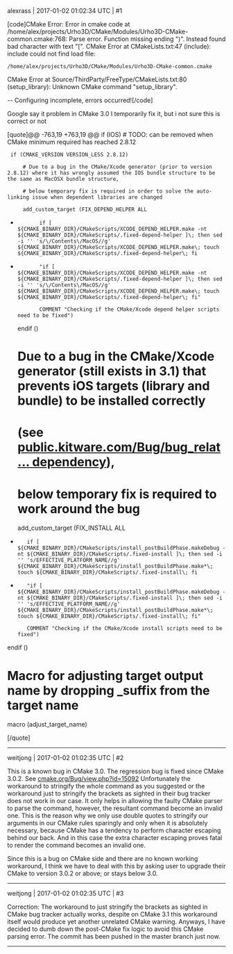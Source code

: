 alexrass | 2017-01-02 01:02:34 UTC | #1

[code]CMake Error: Error in cmake code at
/home/alex/projects/Urho3D/CMake/Modules/Urho3D-CMake-common.cmake:768:
Parse error.  Function missing ending ")".  Instead found bad character with text "[".
CMake Error at CMakeLists.txt:47 (include):
  include could not find load file:

    /home/alex/projects/Urho3D/CMake/Modules/Urho3D-CMake-common.cmake


CMake Error at Source/ThirdParty/FreeType/CMakeLists.txt:80 (setup_library):
  Unknown CMake command "setup_library".


-- Configuring incomplete, errors occurred![/code]

Google say it problem in CMake 3.0
I temporarily fix it, but i not sure this is correct or not

[quote]@@ -763,19 +763,19 @@ if (IOS)
     # TODO: can be removed when CMake minimum required has reached 2.8.12

     if (CMAKE_VERSION VERSION_LESS 2.8.12)

         # Due to a bug in the CMake/Xcode generator (prior to version 2.8.12) where it has wrongly assumed the IOS bundle structure to be the same as MacOSX bundle structure,

         # below temporary fix is required in order to solve the auto-linking issue when dependent libraries are changed

         add_custom_target (FIX_DEPEND_HELPER ALL

-            if [ ${CMAKE_BINARY_DIR}/CMakeScripts/XCODE_DEPEND_HELPER.make -nt ${CMAKE_BINARY_DIR}/CMakeScripts/.fixed-depend-helper ]\; then sed -i '' 's/\/Contents\/MacOS//g' ${CMAKE_BINARY_DIR}/CMakeScripts/XCODE_DEPEND_HELPER.make\; touch ${CMAKE_BINARY_DIR}/CMakeScripts/.fixed-depend-helper\; fi

+            "if [ ${CMAKE_BINARY_DIR}/CMakeScripts/XCODE_DEPEND_HELPER.make -nt ${CMAKE_BINARY_DIR}/CMakeScripts/.fixed-depend-helper ]\; then sed -i '' 's/\/Contents\/MacOS//g' ${CMAKE_BINARY_DIR}/CMakeScripts/XCODE_DEPEND_HELPER.make\; touch ${CMAKE_BINARY_DIR}/CMakeScripts/.fixed-depend-helper\; fi"

             COMMENT "Checking if the CMake/Xcode depend helper scripts need to be fixed")

     endif ()

 

     # Due to a bug in the CMake/Xcode generator (still exists in 3.1) that prevents iOS targets (library and bundle) to be installed correctly

     # (see [public.kitware.com/Bug/bug_relat ... dependency](http://public.kitware.com/Bug/bug_relationship_graph.php?bug_id=12506&graph=dependency)),

     # below temporary fix is required to work around the bug

     add_custom_target (FIX_INSTALL ALL

-        if [ ${CMAKE_BINARY_DIR}/CMakeScripts/install_postBuildPhase.makeDebug -nt ${CMAKE_BINARY_DIR}/CMakeScripts/.fixed-install ]\; then sed -i '' 's/EFFECTIVE_PLATFORM_NAME//g' ${CMAKE_BINARY_DIR}/CMakeScripts/install_postBuildPhase.make*\; touch ${CMAKE_BINARY_DIR}/CMakeScripts/.fixed-install\; fi

+        "if [ ${CMAKE_BINARY_DIR}/CMakeScripts/install_postBuildPhase.makeDebug -nt ${CMAKE_BINARY_DIR}/CMakeScripts/.fixed-install ]\; then sed -i '' 's/EFFECTIVE_PLATFORM_NAME//g' ${CMAKE_BINARY_DIR}/CMakeScripts/install_postBuildPhase.make*\; touch ${CMAKE_BINARY_DIR}/CMakeScripts/.fixed-install\; fi"

         COMMENT "Checking if the CMake/Xcode install scripts need to be fixed")

 endif ()

 

 # Macro for adjusting target output name by dropping _suffix from the target name

 macro (adjust_target_name)

[/quote]

-------------------------

weitjong | 2017-01-02 01:02:35 UTC | #2

This is a known bug in CMake 3.0. The regression bug is fixed since CMake 3.0.2. See [cmake.org/Bug/view.php?id=15092](http://www.cmake.org/Bug/view.php?id=15092)
Unfortunately the workaround to stringify the whole command as you suggested or the workaround just to stringify the brackets as sighted in their bug tracker does not work in our case. It only helps in allowing the faulty CMake parser to parse the command, however, the resultant command become an invalid one. This is the reason why we only use double quotes to stringify our arguments in our CMake rules sparingly and only when it is absolutely necessary, because CMake has a tendency to perform character escaping behind our back. And in this case the extra character escaping proves fatal to render the command becomes an invalid one.

Since this is a bug on CMake side and there are no known working workaround, I think we have to deal with this by asking user to upgrade their CMake to version 3.0.2 or above; or stays below 3.0.

-------------------------

weitjong | 2017-01-02 01:02:35 UTC | #3

Correction: The workaround to just stringify the brackets as sighted in CMake bug tracker actually works, despite on CMake 3.1 this workaround itself would produce yet another unrelated CMake warning. Anyways, I have decided to dumb down the post-CMake fix logic to avoid this CMake parsing error. The commit has been pushed in the master branch just now.

-------------------------

